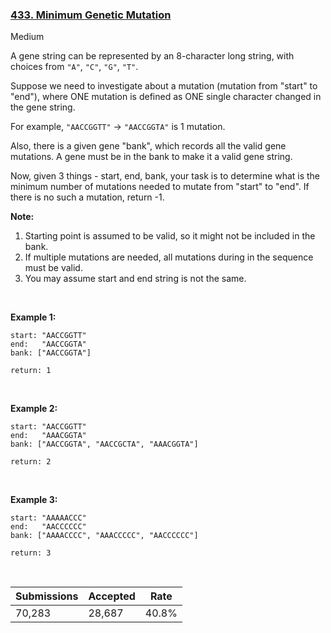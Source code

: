 ### [433. Minimum Genetic Mutation](https://leetcode.com/problems/minimum-genetic-mutation/)

Medium

A gene string can be represented by an 8-character long string, with choices from `` "A" ``, `` "C" ``, `` "G" ``, `` "T" ``.

Suppose we need to investigate about a mutation (mutation from "start" to "end"), where ONE mutation is defined as ONE single character changed in the gene string.

For example, `` "AACCGGTT" `` -> `` "AACCGGTA" `` is 1 mutation.

Also, there is a given gene "bank", which records all the valid gene mutations. A gene must be in the bank to make it a valid gene string.

Now, given 3 things - start, end, bank, your task is to determine what is the minimum number of mutations needed to mutate from "start" to "end". If there is no such a mutation, return -1.

__Note:__

1.   Starting point is assumed to be valid, so it might not be included in the bank.
2.   If multiple mutations are needed, all mutations during in the sequence must be valid.
3.   You may assume start and end string is not the same.

 

__Example 1:__

```
start: "AACCGGTT"
end:   "AACCGGTA"
bank: ["AACCGGTA"]

return: 1
```

 

__Example 2:__

```
start: "AACCGGTT"
end:   "AAACGGTA"
bank: ["AACCGGTA", "AACCGCTA", "AAACGGTA"]

return: 2
```

 

__Example 3:__

```
start: "AAAAACCC"
end:   "AACCCCCC"
bank: ["AAAACCCC", "AAACCCCC", "AACCCCCC"]

return: 3
```

 

| Submissions    | Accepted     | Rate   |
| -------------- | ------------ | ------ |
| 70,283 | 28,687 | 40.8% |
